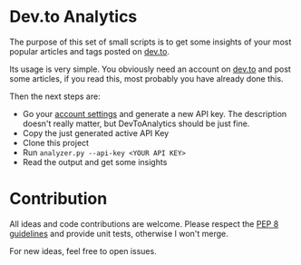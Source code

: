 # Dev.to Analytics

The purpose of this set of small scripts is to get some insights of your most popular articles and tags posted on [dev.to](https://dev.to/).

Its usage is very simple. You obviously need an account on [dev.to](https://dev.to/) and post some articles, if you read this, most probably you have already done this.

Then the next steps are:
* Go your [account settings](https://dev.to/settings/account) and generate a new API key. The description doesn't really matter, but DevToAnalytics should be just fine.
* Copy the just generated active API Key
* Clone this project
* Run `analyzer.py --api-key <YOUR API KEY>`
* Read the output and get some insights

# Contribution

All ideas and code contributions are welcome. Please respect the [PEP 8 guidelines](https://www.python.org/dev/peps/pep-0008/) and provide unit tests, otherwise I won't merge.

For new ideas, feel free to open issues.
